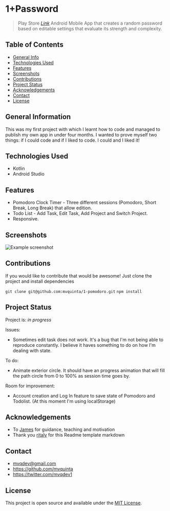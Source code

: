 # 1+Password
> Play Store [_Link_](https://play.google.com/store/apps/details?id=com.mvqdev.onemorepassword)
> Android Mobile App that creates a random password based on editable settings that evaluate its strength and complexity.

## Table of Contents
* [General Info](#general-information)
* [Technologies Used](#technologies-used)
* [Features](#features)
* [Screenshots](#screenshots)
* [Contributions](#contributions)
* [Project Status](#project-status)
* [Acknowledgements](#acknowledgements)
* [Contact](#contact)
* [License](#license)

## General Information
This was my first project with which I learnt how to code and managed to publish my own app in under four months.
I wanted to prove myself two things: if I could code and if I liked to code. I could and I liked it!

## Technologies Used
- Kotlin
- Android Studio

## Features
- Pomodoro Clock Timer - Three different sessions (Pomodoro, Short Break, Long Break) that allow edition.
- Todo List - Add Task, Edit Task, Add Project and Switch Project.
- Responsive.


## Screenshots
![Example screenshot](./img/onemorepomodoroScreenshot.png)


## Contributions
If you would like to contribute that would be awesome!
Just clone the project and install dependencies

`git clone git@github.com:mvquinta/1-pomodoro.git`
`npm install`


## Project Status
Project is: _in progress_ 

Issues:
- Sometimes edit task does not work. It's a bug that I'm not being able to reproduce constantly. I believe it haves something to do on how I'm dealing with state.

To do:
- Animate exterior circle. It should have an progress animation that will fill the path circle from 0 to 100% as session time goes by.

Room for improvement:
- Account creation and Log In feature to save state of Pomodoro and Todolist. (At this moment I'm using localStorage)


## Acknowledgements
- To [James](https://github.com/jrobind) for guidance, teaching and motivation
- Thank you [ritaly](https://github.com/ritaly) for this Readme template markdown

## Contact
- mvqdev@gmail.com
- https://github.com/mvquinta
- https://twitter.com/mvqdev1


## License
This project is open source and available under the [MIT License](https://github.com/mvquinta/1-pomodoro/blob/main/LICENSE.md).

